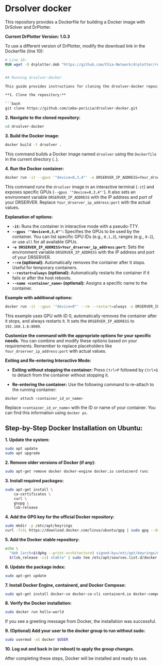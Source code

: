 # Drsolver docker

This repository provides a Dockerfile for building a Docker image with DrSolver and DrPlotter.

**Current DrPlotter Version: 1.0.3**

To use a different version of DrPlotter, modify the download link in the Dockerfile (line 10):

```dockerfile
# Line 10:
RUN wget -O drplotter.deb "https://github.com/Chia-Network/drplotter/releases/download/1.0.3/drplotter_1.0.3_amd64.deb"


## Running drsolver-docker

This guide provides instructions for cloning the drsolver-docker repository and running the container, assuming Docker is already installed on your system.

**1. Clone the repository:**

```bash
git clone https://github.com/imba-pericia/drsolver-docker.git
```

**2. Navigate to the cloned repository:**

```bash
cd drsolver-docker
```

**3. Build the Docker image:**

```bash
docker build -t drsolver .
```

This command builds a Docker image named `drsolver` using the `Dockerfile` in the current directory (`.`).

**4. Run the Docker container:**

```bash
docker run -it --gpus '"device=0,3,4"' -e DRSERVER_IP_ADDRESS=Your_drserver_ip_address:port drsolver
```

This command runs the `drsolver` image in an interactive terminal (`-it`) and exposes specific GPUs (`--gpus '"device=0,3,4"'`). It also sets an environment variable `DRSERVER_IP_ADDRESS` with the IP address and port of your DRSERVER.  Replace `Your_drserver_ip_address:port` with the actual values.

**Explanation of options:**

* **`-it`:** Runs the container in interactive mode with a pseudo-TTY.
* **`--gpus '"device=0,3,4"'`:** Specifies the GPUs to be used by the container. You can list specific GPU IDs (e.g., `0,1,2`), ranges (e.g., `0-2`), or use `all` for all available GPUs.
* **`-e DRSERVER_IP_ADDRESS=Your_drserver_ip_address:port`:** Sets the environment variable `DRSERVER_IP_ADDRESS` with the IP address and port of your DRSERVER.
* **`--rm` (optional):** Automatically removes the container after it stops. Useful for temporary containers.
* **`--restart=always` (optional):** Automatically restarts the container if it fails or after the host reboots.
* **`--name <container_name>` (optional):** Assigns a specific name to the container.

**Example with additional options:**

```bash
docker run -it --gpus '"device=0"' --rm --restart=always -e DRSERVER_IP_ADDRESS=192.168.1.6:8080 drsolver
```

This example uses GPU with ID 0, automatically removes the container after it stops, and always restarts it. It sets the `DRSERVER_IP_ADDRESS` to `192.168.1.6:8080`.

**Customize the command with the appropriate options for your specific needs.** You can combine and modify these options based on your requirements. Remember to replace placeholders like `Your_drserver_ip_address:port` with actual values.

**Exiting and Re-entering Interactive Mode:**

* **Exiting without stopping the container:** Press `Ctrl+P` followed by `Ctrl+Q` to detach from the container without stopping it.

* **Re-entering the container:** Use the following command to re-attach to the running container:

```bash
docker attach <container_id_or_name>
```

Replace `<container_id_or_name>` with the ID or name of your container. You can find this information using `docker ps`.




## Step-by-Step Docker Installation on Ubuntu:

**1. Update the system:**

```bash
sudo apt update
sudo apt upgrade
```

**2. Remove older versions of Docker (if any):**

```bash
sudo apt-get remove docker docker-engine docker.io containerd runc
```

**3. Install required packages:**

```bash
sudo apt-get install \
    ca-certificates \
    curl \
    gnupg \
    lsb-release
```

**4. Add the GPG key for the official Docker repository:**

```bash
sudo mkdir -p /etc/apt/keyrings
curl -fsSL https://download.docker.com/linux/ubuntu/gpg | sudo gpg --dearmor -o /etc/apt/keyrings/docker.gpg
```

**5. Add the Docker stable repository:**

```bash
echo \
  "deb [arch=$(dpkg --print-architecture) signed-by=/etc/apt/keyrings/docker.gpg] https://download.docker.com/linux/ubuntu \
  $(lsb_release -cs) stable" | sudo tee /etc/apt/sources.list.d/docker.list > /dev/null
```

**6. Update the package index:**

```bash
sudo apt-get update
```

**7. Install Docker Engine, containerd, and Docker Compose:**

```bash
sudo apt-get install docker-ce docker-ce-cli containerd.io docker-compose-plugin nvidia-docker2
```

**8. Verify the Docker installation:**

```bash
sudo docker run hello-world
```

If you see a greeting message from Docker, the installation was successful.

**9. (Optional) Add your user to the docker group to run without sudo:**

```bash
sudo usermod -aG docker $USER
```

**10. Log out and back in (or reboot) to apply the group changes.**

After completing these steps, Docker will be installed and ready to use.
